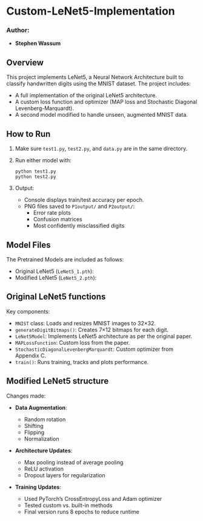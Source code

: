 # Custom-LeNet5-Implementation

### Author:
- **Stephen Wassum**  

## Overview

This project implements LeNet5, a Neural Network Architecture built to classify handwritten digits 
using the MNIST dataset. The project includes:

- A full implementation of the original LeNet5 architecture.
- A custom loss function and optimizer (MAP loss and Stochastic Diagonal Levenberg-Marquardt).
- A second model modified to handle unseen, augmented MNIST data.

## How to Run

1. Make sure `test1.py`, `test2.py`, and `data.py` are in the same directory.
2. Run either model with:

   ```
   python test1.py
   python test2.py
   ```

3. Output:
   - Console displays train/test accuracy per epoch.
   - PNG files saved to `P1output/` and `P2output/`:
     - Error rate plots
     - Confusion matrices
     - Most confidently misclassified digits

## Model Files

The Pretrained Models are included as follows:

- Original LeNet5 (`LeNet5_1.pth`):  
- Modified LeNet5 (`LeNet5_2.pth`):  

## Original LeNet5 functions

Key components:
- `MNIST` class: Loads and resizes MNIST images to 32×32.
- `generateDigitBitmaps()`: Creates 7×12 bitmaps for each digit.
- `LeNet5Model`: Implements LeNet5 architecture as per the original paper.
- `MAPLossFunction`: Custom loss from the paper.
- `StochasticDiagonalLevenbergMarquardt`: Custom optimizer from Appendix C.
- `train()`: Runs training, tracks and plots performance.

## Modified LeNet5 structure

Changes made:
- **Data Augmentation**:
  - Random rotation
  - Shifting
  - Flipping
  - Normalization

- **Architecture Updates**:
  - Max pooling instead of average pooling
  - ReLU activation
  - Dropout layers for regularization

- **Training Updates**:
  - Used PyTorch’s CrossEntropyLoss and Adam optimizer
  - Tested custom vs. built-in methods
  - Final version runs 8 epochs to reduce runtime
